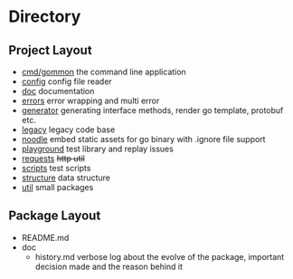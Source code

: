 # Directory

## Project Layout

- [cmd/gommon](cmd/gommon) the command line application
- [config](config) config file reader
- [doc](doc) documentation
- [errors](errors) error wrapping and multi error
- [generator](generator) generating interface methods, render go template, protobuf etc.
- [legacy](legacy) legacy code base
- [noodle](noodle) embed static assets for go binary with .ignore file support
- [playground](playground) test library and replay issues
- [requests](requests) ~~http util~~
- [scripts](scripts) test scripts
- [structure](structure) data structure
- [util](util) small packages

## Package Layout

- README.md 
- doc
  - history.md verbose log about the evolve of the package, important decision made and the reason behind it